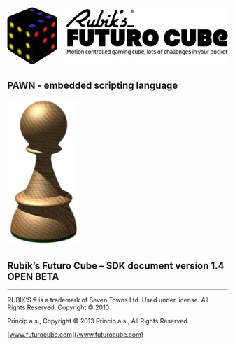 # ![](/assets/logo.jpg)

## 

## PAWN - embedded scripting language

![](/assets/Pawn_logo.png)

## Rubik’s Futuro Cube – SDK document version 1.4 OPEN BETA

---

RUBIK’S ® is a trademark of Seven Towns Ltd. Used under license. All Rights Reserved. Copyright © 2010

Princip a.s., Copyright © 2013 Princip a.s., All Rights Reserved.

[www.futurocube.com](/www.futurocube.com)